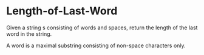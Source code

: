 # Length-of-Last-Word
Given a string s consisting of words and spaces, return the length of the last word in the string.

A word is a maximal substring consisting of non-space characters only.
